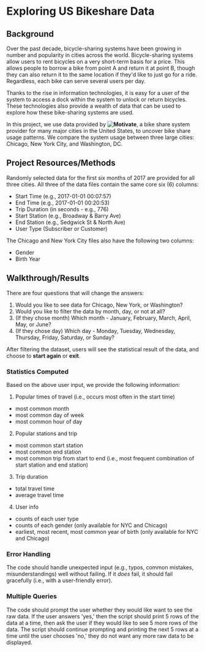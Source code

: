 # Exploring US Bikeshare Data
## Background
Over the past decade, bicycle-sharing systems have been growing in number and popularity in cities across the world. Bicycle-sharing systems allow users to rent bicycles on a very short-term basis for a price. This allows people to borrow a bike from point A and return it at point B, though they can also return it to the same location if they'd like to just go for a ride. Regardless, each bike can serve several users per day.

Thanks to the rise in information technologies, it is easy for a user of the system to access a dock within the system to unlock or return bicycles. These technologies also provide a wealth of data that can be used to explore how these bike-sharing systems are used.

In this project, we use data provided by **![Motivate](https://www.motivateco.com/)**, a bike share system provider for many major cities in the United States, to uncover bike share usage patterns. We compare the system usage between three large cities: Chicago, New York City, and Washington, DC.

## Project Resources/Methods
Randomly selected data for the first six months of 2017 are provided for all three cities. All three of the data files contain the same core six (6) columns:

- Start Time (e.g., 2017-01-01 00:07:57)
- End Time (e.g., 2017-01-01 00:20:53)
- Trip Duration (in seconds - e.g., 776)
- Start Station (e.g., Broadway & Barry Ave)
- End Station (e.g., Sedgwick St & North Ave)
- User Type (Subscriber or Customer)

The Chicago and New York City files also have the following two columns:

- Gender
- Birth Year

## Walkthrough/Results
There are four questions that will change the answers:
1. Would you like to see data for Chicago, New York, or Washington?
1. Would you like to filter the data by month, day, or not at all?
1. (If they chose month) Which month - January, February, March, April, May, or June?
1. (If they chose day) Which day - Monday, Tuesday, Wednesday, Thursday, Friday, Saturday, or Sunday?

After filtering the dataset, users will see the statistical result of the data, and choose to **start again** or **exit**.

### Statistics Computed
Based on the above user input, we provide the following information:

1. Popular times of travel (i.e., occurs most often in the start time)
- most common month
- most common day of week
- most common hour of day

2. Popular stations and trip
- most common start station
- most common end station
- most common trip from start to end (i.e., most frequent combination of start station and end station)

3. Trip duration
- total travel time
- average travel time

4. User info
- counts of each user type
- counts of each gender (only available for NYC and Chicago)
- earliest, most recent, most common year of birth (only available for NYC and Chicago)

### Error Handling
The code should handle unexpected input (e.g., typos, common mistakes, misunderstandings) well without failing. If it _does_ fail, it should fail gracefully (i.e., with a user-friendly error).

### Multiple Queries
The code should prompt the user whether they would like want to see the raw data. If the user answers 'yes,' then the script should print 5 rows of the data at a time, then ask the user if they would like to see 5 more rows of the data. The script should continue prompting and printing the next 5 rows at a time until the user chooses 'no,' they do not want any more raw data to be displayed.
